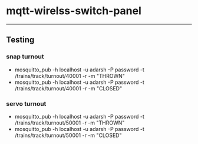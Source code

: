 # mqtt-wirelss-switch-panel

----

## Testing 

### snap turnout 
* mosquitto_pub -h localhost -u adarsh -P password -t /trains/track/turnout/40001 -r -m "THROWN"
* mosquitto_pub -h localhost -u adarsh -P password -t /trains/track/turnout/40001 -r -m "CLOSED"

### servo turnout 
* mosquitto_pub -h localhost -u adarsh -P password -t /trains/track/turnout/50001 -r -m "THROWN"
* mosquitto_pub -h localhost -u adarsh -P password -t /trains/track/turnout/50001 -r -m "CLOSED"


